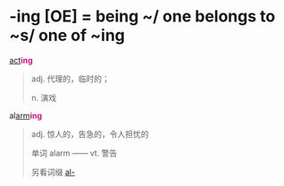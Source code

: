 # -ing [OE] = being ~/ one belongs to ~s/ one of ~ing

[act](_act_.md)<b style="color: #C71585;">ing</b>
> adj. 代理的，临时的；
>
> n. 演戏

al[arm](_arm_.md)<b style="color: #C71585;">ing</b>
> adj. 惊人的，告急的，令人担忧的
>
> 单词 alarm —— vt. 警告
>
> 另看词缀 [al-](ad-.md)